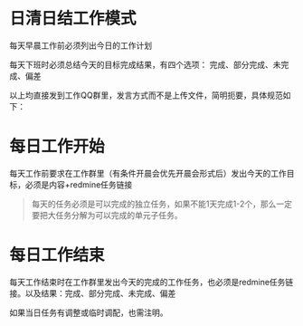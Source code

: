 # 日清日结工作模式

每天早晨工作前必须列出今日的工作计划

每天下班时必须总结今天的目标完成结果，有四个选项： 完成、部分完成、未完成、偏差

以上均直接发到工作QQ群里，发言方式而不是上传文件，简明扼要，具体规范如下：

# 每日工作开始

每天工作前要求在工作群里（有条件开晨会优先开晨会形式后）发出今天的工作目标，必须是内容+redmine任务链接

> 每天的任务必须是可以完成的独立任务，如果不能1天完成1-2个，那么一定要把大任务分解为可以完成的单元子任务。

# 每日工作结束

每天工作结束时在工作群里发出今天的完成的工作任务，也必须是redmine任务链接。以及结果：完成、部分完成、未完成、偏差

如果当日任务有调整或临时调配，也需注明。

